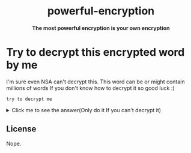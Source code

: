 
<h1 align="center">powerful-encryption</h1>
<h4 align="center">The most powerful encryption is your own encryption</h4>

# Try to decrypt this encrypted word by me
I'm sure even NSA can't decrypt this.
This word can be or might contain millions of words If you don't know how to decrypt it so good luck :)

    try to decrypt me


<details>
	<summary>Click me to see the answer(Only do it If you can't decrypt it)</summary>
	Looks like you don't know the answer, The answer is ``Nice try!``<br>
  try - Nice<br>
  to - Just a decoy<br>
  decrypt - try<br>
  me - !
</details>

## License
Nope.
